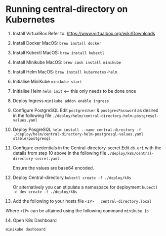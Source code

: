 # Running central-directory on Kubernetes

1. Install VirtualBox
    Refer to: https://www.virtualbox.org/wiki/Downloads

2. Install Docker
    MacOS: `brew install docker`

3. Install Kubectl
    MacOS: `brew install kubectl`

4. Install Minikube
    MacOS: `brew cask install minikube`

5. Install Helm
    MacOS: `brew install kubernetes-helm`

6. Initialise MiniKube
    `minikube start`

7. Initialise Helm
    `helm init` <-- this only needs to be done once

8. Deploy Ingress
    `minikube addon enable ingress`

9. Configure PostgreSQL
    Edit `postgresUser` & `postgresPassword` as desired in the following file `./deploy/helm/central-directory-helm-postgresql-values.yaml` 

10. Deploy PosgreSQL
    `helm install --name central-directory -f ./deploy/helm/central-directory-helm-postgresql-values.yaml stable/postgresql`

11. Configure credentials in the Central-directory-secret
    Edit `db.uri` with the details from step 10 above in the following file `./deploy/k8s/central-directory-secret.yaml`. 
    
    Ensure the values are base64 encoded.

12. Deploy Central-directory
    `kubectl create -f ./deploy/k8s`

    Or alternatively you can stipulate a namespace for deployment
    `kubectl -n dev create -f ./deploy/k8s`

13. Add the following to your hosts file
`<IP>	central-directory.local`

Where `<IP>` can be attained using the following command `minikube ip`

14. Open K8s Dashboard

`minikube dashboard`
